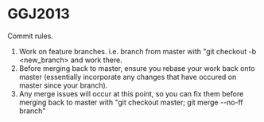 GGJ2013
=======

Commit rules.
1. Work on feature branches. i.e. branch from master with "git checkout -b <new_branch> and work there.
2. Before merging back to master, ensure you rebase your work back onto master (essentially incorporate any changes that have occured on master since your branch).
3. Any merge issues will occur at this point, so you can fix them before merging back to master with "git checkout master; git merge --no-ff branch"
